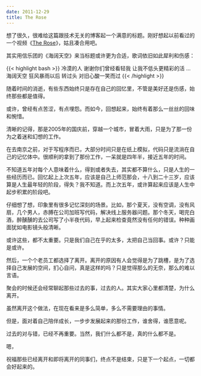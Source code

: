 ```yaml
---
date: 2011-12-29
title: The Rose
---
```


想了很久，很难给这篇跟技术无关的博客起一个满意的标题。刚好想起以前看过的一个视频《[The Rose](http://v.youku.com/v_show/id_XMjIzOTQyMDQ=.html)》，姑且凑合用吧。

其实用信乐团的《海阔天空》来当标题或许更为合适，歌词依旧如此犀利和伤感：

{{< highlight bash >}}
    冷漠的人 谢谢你们曾经看轻我
    让我不低头更精彩的活
    …
    海阔天空 狂风暴雨以后
    转过头 对旧心酸一笑而过
{{< /highlight >}}

随着时间的消逝，有些东西始终只是存在自己的回忆里，不管是美好还是伤感，始终那些都是值得。

或许，曾经有点苦涩，有点埋怨。而如今，回想起来，始终有着那么一丝丝的回味和惋惜。

清晰的记得，那是2005年的国庆前，穿越一个城市，冒着大雨，只是为了那一份为之着迷和幻想的工作。

在去南京之前，对于写程序而已，大部分时间只是在纸上模拟，代码只是流淌在自己的记忆体中。很顺利的拿到了那份工作，一呆就是四年半，接近五年的时间。

不知道五年对每个人意味着什么，得到或者失去，其实都不算什么，只是人生的一些经历而已。回忆起上上次五年，应该是自己上师范那会，十八到二十三岁，应该算是人生最年轻的阶段，得失？我不知道。而上次五年，或许算起来应该是人生中起步积累的阶段吧。

仔细想了想，印象里有很多记忆深刻的场景。比如，那个夏天，没有空调，没有风扇，几个男人，赤膊在公司加班写代码，解决线上服务器问题。那个冬天，喝完白酒，醉醺醺的去公司写了小半夜代码，早上起来检查竟然没有任何的错误。种种画面犹如电影镜头般清晰。

或许这些，都不太重要。只是我们自己在乎的太多，太把自己当回事。或许？只能是或许。

然后，一个个老员工都选择了离开。离开的原因有人会觉得是为了跳槽，是为了选择自己发展的空间，扪心自问，真是这样的吗？只是觉得那么的无奈，那么的难以言语。

聚会的时候还会经常聊起那些过去的事，过去的人。其实大家心里都清楚，为什么离开。

虽然离开这个做法，在现在看来是多么简单，多么不需要理由的事情。

但是，面对着自己陪伴成长，一步步发展起来的那份工作，谁舍得，谁愿意呢。

过去的对与错，已经不再重要。当然，我们什么都不是，真的什么都不是。

嗯，

祝福那些已经离开和即将离开的同事们，终点不是结束，只是下一个起点，一切都会好起来的。


